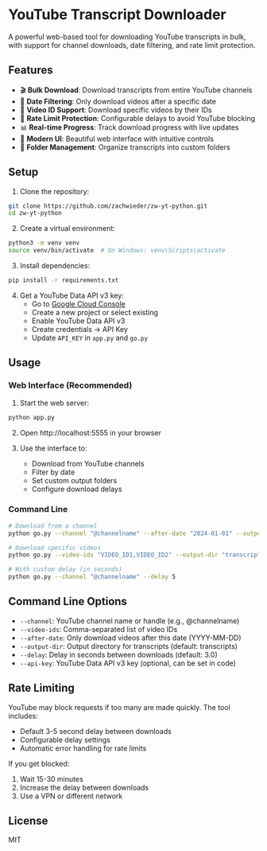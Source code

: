 # YouTube Transcript Downloader

A powerful web-based tool for downloading YouTube transcripts in bulk, with support for channel downloads, date filtering, and rate limit protection.

## Features

- 🎬 **Bulk Download**: Download transcripts from entire YouTube channels
- 📅 **Date Filtering**: Only download videos after a specific date
- 🎯 **Video ID Support**: Download specific videos by their IDs
- 🚦 **Rate Limit Protection**: Configurable delays to avoid YouTube blocking
- 📊 **Real-time Progress**: Track download progress with live updates
- 🎨 **Modern UI**: Beautiful web interface with intuitive controls
- 📁 **Folder Management**: Organize transcripts into custom folders

## Setup

1. Clone the repository:
```bash
git clone https://github.com/zachwieder/zw-yt-python.git
cd zw-yt-python
```

2. Create a virtual environment:
```bash
python3 -m venv venv
source venv/bin/activate  # On Windows: venv\Scripts\activate
```

3. Install dependencies:
```bash
pip install -r requirements.txt
```

4. Get a YouTube Data API v3 key:
   - Go to [Google Cloud Console](https://console.cloud.google.com/)
   - Create a new project or select existing
   - Enable YouTube Data API v3
   - Create credentials → API Key
   - Update `API_KEY` in `app.py` and `go.py`

## Usage

### Web Interface (Recommended)

1. Start the web server:
```bash
python app.py
```

2. Open http://localhost:5555 in your browser

3. Use the interface to:
   - Download from YouTube channels
   - Filter by date
   - Set custom output folders
   - Configure download delays

### Command Line

```bash
# Download from a channel
python go.py --channel "@channelname" --after-date "2024-01-01" --output-dir "transcripts/channel"

# Download specific videos
python go.py --video-ids "VIDEO_ID1,VIDEO_ID2" --output-dir "transcripts"

# With custom delay (in seconds)
python go.py --channel "@channelname" --delay 5
```

## Command Line Options

- `--channel`: YouTube channel name or handle (e.g., @channelname)
- `--video-ids`: Comma-separated list of video IDs
- `--after-date`: Only download videos after this date (YYYY-MM-DD)
- `--output-dir`: Output directory for transcripts (default: transcripts)
- `--delay`: Delay in seconds between downloads (default: 3.0)
- `--api-key`: YouTube Data API v3 key (optional, can be set in code)

## Rate Limiting

YouTube may block requests if too many are made quickly. The tool includes:
- Default 3-5 second delay between downloads
- Configurable delay settings
- Automatic error handling for rate limits

If you get blocked:
1. Wait 15-30 minutes
2. Increase the delay between downloads
3. Use a VPN or different network

## License

MIT
